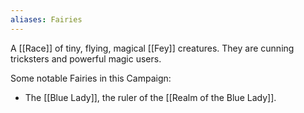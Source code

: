 ```yaml
---
aliases: Fairies
---
```

A [[Race]] of tiny, flying, magical [[Fey]] creatures. They are cunning tricksters and powerful magic users.

Some notable Fairies in this Campaign:
* The [[Blue Lady]], the ruler of the [[Realm of the Blue Lady]].